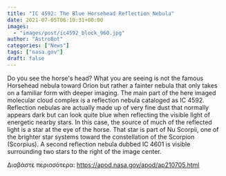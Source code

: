 ```yaml
---
title: "IC 4592: The Blue Horsehead Reflection Nebula"
date: 2021-07-05T06:10:31+00:00
images:
  - "images/post/ic4592_block_960.jpg"
author: "AstroBot"
categories: ["News"]
tags: ["nasa.gov"]
draft: false
---
```


Do you see the horse's head?   What you are seeing is not the famous Horsehead nebula toward Orion but rather a fainter nebula that only takes on a familiar form with deeper imaging.  The main part of the here imaged molecular cloud complex is a reflection nebula cataloged as IC 4592.  Reflection nebulas are actually made up of very fine dust that normally appears dark but can look quite blue when reflecting the visible light of energetic nearby stars.  In this case, the source of much of the reflected light is a star at the eye of the horse.  That star is part of Nu Scorpii, one of the brighter star systems toward the constellation of the Scorpion (Scorpius).    A second reflection nebula dubbed IC 4601 is visible surrounding two stars to the right of the image center.

Διαβάστε περισσότερα: https://apod.nasa.gov/apod/ap210705.html
